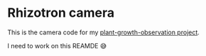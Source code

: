 # Rhizotron camera

This is the camera code for my [plant-growth-observation project](https://github.com/users/HomerusJa/projects/2).

I need to work on this REAMDE 😅
